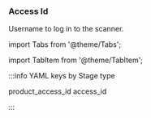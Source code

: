 ### Access Id

Username to log in to the scanner.

import Tabs from '@theme/Tabs';

import TabItem from '@theme/TabItem';

:::info YAML keys by Stage type

<Tabs>
  <TabItem value="ci" label="CI">product_access_id</TabItem>
  <TabItem value="security-tests" label="SecurityTest">access_id</TabItem>
</Tabs>

:::